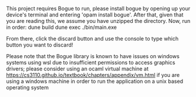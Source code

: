 This project requires Bogue to run, please install bogue by opening up your device's terminal and entering 'opam install bogue'. After that, given that you are reading this, we assume you have unzipped the directory. 
Now, run in order:
dune build
dune exec ./bin/main.exe

From there, click the discard button and use the console to type which button you want to discard! 

Please note that the Bogue library is known to have issues on windows systems using wsl due to insufficient permissions to access graphics drivers; please consider using an ocaml virtual machine at https://cs3110.github.io/textbook/chapters/appendix/vm.html if you are using a windows machine in order to run the application on a unix based operating system
